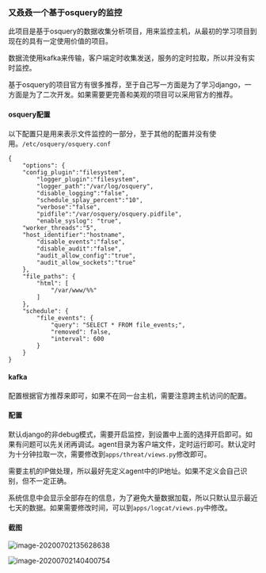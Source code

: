 ### 又叒叒一个基于osquery的监控

此项目是基于osquery的数据收集分析项目，用来监控主机，从最初的学习项目到现在的具有一定使用价值的项目。

数据流使用kafka来传输，客户端定时收集发送，服务的定时拉取，所以并没有实时监控。

基于osquery的项目官方有很多推荐，至于自己写一方面是为了学习django，一方面是为了二次开发。如果需要更完善和美观的项目可以采用官方的推荐。

#### osquery配置

以下配置只是用来表示文件监控的一部分，至于其他的配置并没有使用。`/etc/osquery/osquery.conf`

```
{
	"options": {
	"config_plugin":"filesystem",
        "logger_plugin":"filesystem",
        "logger_path":"/var/log/osquery",
        "disable_logging":"false",
        "schedule_splay_percent":"10",
        "verbose":"false",
        "pidfile":"/var/osquery/osquery.pidfile",
        "enable_syslog": "true",
	"worker_threads":"5",
	"host_identifier":"hostname",
        "disable_events":"false",
        "disable_audit":"false",
        "audit_allow_config":"true",
        "audit_allow_sockets":"true"
	},
	"file_paths": {
		"html": [
			"/var/www/%%"
		]
	},
	"schedule": {
		"file_events": {
			"query": "SELECT * FROM file_events;",
			"removed": false,
			"interval": 600
		}
	}
}
```

#### kafka

配置根据官方推荐来即可，如果不在同一台主机，需要注意跨主机访问的配置。

#### 配置

默认django的非debug模式，需要开启监控，到设置中上面的选择开启即可。如果有问题可以先关闭再调试。agent目录为客户端文件，定时运行即可。默认定时为十分钟拉取一次，需要修改到`apps/threat/views.py`修改即可。

需要主机的IP做处理，所以最好先定义agent中的IP地址。如果不定义会自己识别，但不一定正确。

系统信息中会显示全部存在的信息，为了避免大量数据加载，所以只默认显示最近七天的数据。如果需要修改时间，可以到`apps/logcat/views.py`中修改。

#### 截图

![image-20200702135628638](https://github-1300513062.cos.ap-shanghai.myqcloud.com/img/20200702135635.png)

![image-20200702140400754](https://github-1300513062.cos.ap-shanghai.myqcloud.com/img/20200702140400.png)
